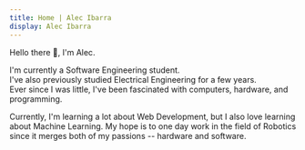 ```yaml
---
title: Home | Alec Ibarra
display: Alec Ibarra
---
```


Hello there 👋, I'm <span font-600 text--c-accent>Alec</span>.<br>

I'm currently a <span font-600 text--c-accent>Software Engineering</span> student.<br>
I've also previously studied <span font-600 text--c-accent>Electrical Engineering</span> for a few years.<br>
Ever since I was little, I've been fascinated with computers, hardware, and programming.<br>

Currently, I'm learning a lot about <span font-600 text--c-accent>Web Development</span>, but I also love learning about <span font-600 text--c-accent>Machine Learning</span>.
My hope is to one day work in the field of <span font-600 text--c-accent>Robotics</span> since it merges both of my passions -- hardware and software.
